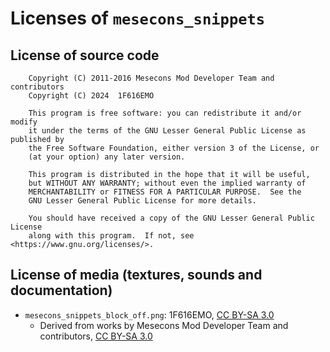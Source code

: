 Licenses of `mesecons_snippets`
===============================

License of source code
----------------------

        Copyright (C) 2011-2016 Mesecons Mod Developer Team and contributors
        Copyright (C) 2024  1F616EMO

        This program is free software: you can redistribute it and/or modify
        it under the terms of the GNU Lesser General Public License as published by
        the Free Software Foundation, either version 3 of the License, or
        (at your option) any later version.

        This program is distributed in the hope that it will be useful,
        but WITHOUT ANY WARRANTY; without even the implied warranty of
        MERCHANTABILITY or FITNESS FOR A PARTICULAR PURPOSE.  See the
        GNU Lesser General Public License for more details.

        You should have received a copy of the GNU Lesser General Public License
        along with this program.  If not, see <https://www.gnu.org/licenses/>.

License of media (textures, sounds and documentation)
-----------------------------------------------------

* `mesecons_snippets_block_off.png`: 1F616EMO, [CC BY-SA 3.0][CCBYSA3]
  * Derived from works by Mesecons Mod Developer Team and contributors, [CC BY-SA 3.0][CCBYSA3]

[CCBYSA3]: ]http://creativecommons.org/licenses/by-sa/3.0/
